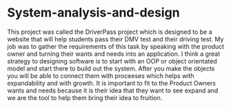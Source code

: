 # System-analysis-and-design

This project was called the DriverPass project which is designed to be a website that will help students pass their DMV test and their driving test.
My job was to gather the requirements of this task by speaking with the product owner and turning their wants and needs into an application.
I think a great strategy to designing software is to start with an OOP or object orientated model and start there to build out the system. After you make
the objects you will be able to connect them with proceeses which helps with expandability and with growth.
It is important to fit to the Product Owners wants and needs because it is their idea that they want to see expand and we are the tool to
help them bring their idea to fruition.
